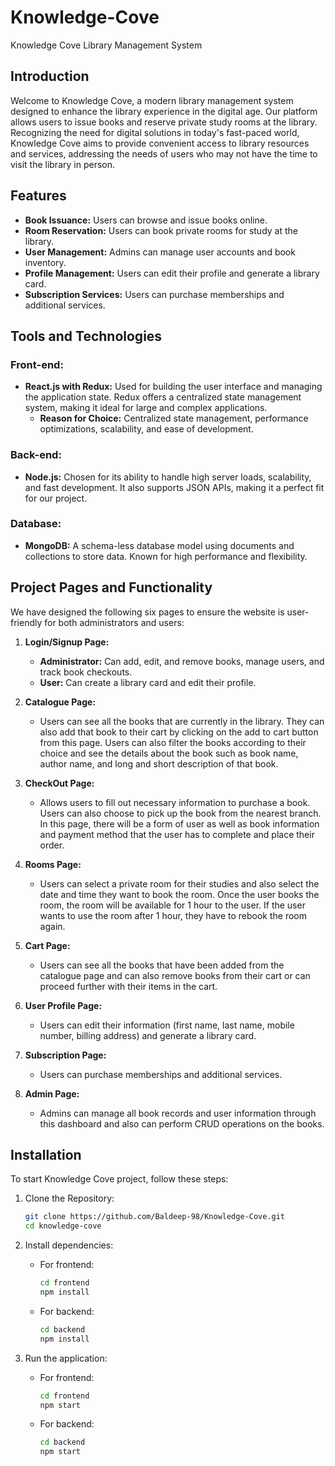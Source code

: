 # Knowledge-Cove
Knowledge Cove Library Management System

## Introduction
Welcome to Knowledge Cove, a modern library management system designed to enhance the library experience in the digital age. Our platform allows users to issue books and reserve private study rooms at the library. Recognizing the need for digital solutions in today's fast-paced world, Knowledge Cove aims to provide convenient access to library resources and services, addressing the needs of users who may not have the time to visit the library in person.

## Features
- **Book Issuance:** Users can browse and issue books online.
- **Room Reservation:** Users can book private rooms for study at the library.
- **User Management:** Admins can manage user accounts and book inventory.
- **Profile Management:** Users can edit their profile and generate a library card.
- **Subscription Services:** Users can purchase memberships and additional services.

## Tools and Technologies

### Front-end:
- **React.js with Redux:** Used for building the user interface and managing the application state. Redux offers a centralized state management system, making it ideal for large and complex applications.
  - **Reason for Choice:** Centralized state management, performance optimizations, scalability, and ease of development.

### Back-end:
- **Node.js:** Chosen for its ability to handle high server loads, scalability, and fast development. It also supports JSON APIs, making it a perfect fit for our project.

### Database:
- **MongoDB:** A schema-less database model using documents and collections to store data. Known for high performance and flexibility.

## Project Pages and Functionality
We have designed the following six pages to ensure the website is user-friendly for both administrators and users:

1. **Login/Signup Page:**
   - **Administrator:** Can add, edit, and remove books, manage users, and track book checkouts.
   - **User:** Can create a library card and edit their profile.

2. **Catalogue Page:**
   - Users can see all the books that are currently in the library. They can also add that book to their cart by clicking on the add to cart button from this page. Users can also filter the books according to their choice and see the details about the book such as book name, author name, and long and short description of that book.

3. **CheckOut Page:**
   - Allows users to fill out necessary information to purchase a book. Users can also choose to pick up the book from the nearest branch. In this page, there will be a form of user as well as book information and payment method that the user has to complete and place their order.

4. **Rooms Page:**
   - Users can select a private room for their studies and also select the date and time they want to book the room. Once the user books the room, the room will be available for 1 hour to the user. If the user wants to use the room after 1 hour, they have to rebook the room again.

5. **Cart Page:**
   - Users can see all the books that have been added from the catalogue page and can also remove books from their cart or can proceed further with their items in the cart.

6. **User Profile Page:**
   - Users can edit their information (first name, last name, mobile number, billing address) and generate a library card.

7. **Subscription Page:**
   - Users can purchase memberships and additional services.

8. **Admin Page:**
   - Admins can manage all book records and user information through this dashboard and also can perform CRUD operations on the books.

## Installation
To start Knowledge Cove project, follow these steps:

1. Clone the Repository:
    ```sh
    git clone https://github.com/Baldeep-98/Knowledge-Cove.git
    cd knowledge-cove
    ```

2. Install dependencies:
    - For frontend:
        ```sh
        cd frontend
        npm install
        ```
    - For backend:
        ```sh
        cd backend
        npm install
        ```

3. Run the application:
    - For frontend:
        ```sh
        cd frontend
        npm start
        ```
    - For backend:
        ```sh
        cd backend
        npm start
        ```
